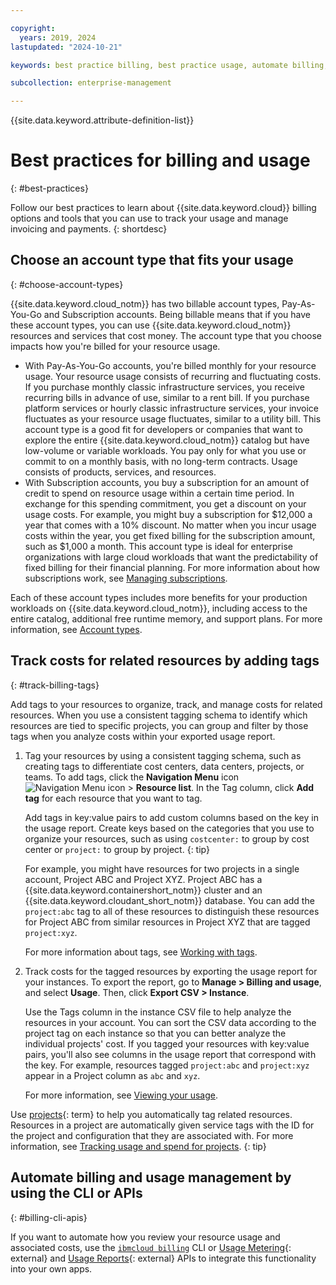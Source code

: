 ```yaml
---

copyright:
  years: 2019, 2024
lastupdated: "2024-10-21"

keywords: best practice billing, best practice usage, automate billing, track costs

subcollection: enterprise-management

---
```


{{site.data.keyword.attribute-definition-list}}

# Best practices for billing and usage
{: #best-practices}

Follow our best practices to learn about {{site.data.keyword.cloud}} billing options and tools that you can use to track your usage and manage invoicing and payments.
{: shortdesc}

## Choose an account type that fits your usage
{: #choose-account-types}

{{site.data.keyword.cloud_notm}} has two billable account types, Pay-As-You-Go and Subscription accounts. Being billable means that if you have these account types, you can use {{site.data.keyword.cloud_notm}} resources and services that cost money. The account type that you choose impacts how you're billed for your resource usage.
* With Pay-As-You-Go accounts, you're billed monthly for your resource usage. Your resource usage consists of recurring and fluctuating costs. If you purchase monthly classic infrastructure services, you receive recurring bills in advance of use, similar to a rent bill. If you purchase platform services or hourly classic infrastructure services, your invoice fluctuates as your resource usage fluctuates, similar to a utility bill. This account type is a good fit for developers or companies that want to explore the entire {{site.data.keyword.cloud_notm}} catalog but have low-volume or variable workloads. You pay only for what you use or commit to on a monthly basis, with no long-term contracts. Usage consists of products, services, and resources.
* With Subscription accounts, you buy a subscription for an amount of credit to spend on resource usage within a certain time period. In exchange for this spending commitment, you get a discount on your usage costs. For example, you might buy a subscription for $12,000 a year that comes with a 10% discount. No matter when you incur usage costs within the year, you get fixed billing for the subscription amount, such as $1,000 a month. This account type is ideal for enterprise organizations with large cloud workloads that want the predictability of fixed billing for their financial planning. For more information about how subscriptions work, see [Managing subscriptions](/docs/enterprise-management?topic=enterprise-management-subscriptions).

Each of these account types includes more benefits for your production workloads on {{site.data.keyword.cloud_notm}}, including access to the entire catalog, additional free runtime memory, and support plans. For more information, see [Account types](/docs/account?topic=account-accounts).

## Track costs for related resources by adding tags
{: #track-billing-tags}

Add tags to your resources to organize, track, and manage costs for related resources. When you use a consistent tagging schema to identify which resources are tied to specific projects, you can group and filter by those tags when you analyze costs within your exported usage report.

1. Tag your resources by using a consistent tagging schema, such as creating tags to differentiate cost centers, data centers, projects, or teams. To add tags, click the **Navigation Menu** icon ![Navigation Menu icon](../icons/icon_hamburger.svg "Menu") > **Resource list**. In the Tag column, click **Add tag** for each resource that you want to tag.

   Add tags in key:value pairs to add custom columns based on the key in the usage report. Create keys based on the categories that you use to organize your resources, such as using `costcenter:` to group by cost center or `project:` to group by project.
   {: tip}

   For example, you might have resources for two projects in a single account, Project ABC and Project XYZ. Project ABC has a {{site.data.keyword.containershort_notm}} cluster and an {{site.data.keyword.cloudant_short_notm}} database. You can add the `project:abc` tag to all of these resources to distinguish these resources for Project ABC from similar resources in Project XYZ that are tagged `project:xyz`.

   For more information about tags, see [Working with tags](/docs/account?topic=account-tag).

1. Track costs for the tagged resources by exporting the usage report for your instances. To export the report, go to **Manage > Billing and usage**, and select **Usage**. Then, click **Export CSV > Instance**.

   Use the Tags column in the instance CSV file to help analyze the resources in your account. You can sort the CSV data according to the project tag on each instance so that you can better analyze the individual projects' cost. If you tagged your resources with key:value pairs, you'll also see columns in the usage report that correspond with the key. For example, resources tagged `project:abc` and `project:xyz` appear in a Project column as `abc` and `xyz`.

   For more information, see [Viewing your usage](/docs/enterprise-management?topic=enterprise-management-viewingusage).

Use [projects](#x2035151){: term} to help you automatically tag related resources. Resources in a project are automatically given service tags with the ID for the project and configuration that they are associated with. For more information, see [Tracking usage and spend for projects](/secure-enterprise?topic=secure-enterprise-project-usage-spend).
{: tip}

## Automate billing and usage management by using the CLI or APIs
{: #billing-cli-apis}

If you want to automate how you review your resource usage and associated costs, use the [`ibmcloud billing`](/docs/cli?topic=cli-ibmcloud_billing) CLI or [Usage Metering](/apidocs/usage-metering){: external} and [Usage Reports](/apidocs/metering-reporting){: external} APIs to integrate this functionality into your own apps.
